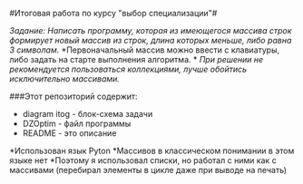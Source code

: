 
#Итоговая работа по курсу "выбор специализации"#

*Задание:*
*Написать программу, которая из имеющегося массива строк формирует новый массив из строк, длина которых меньше, либо равна 3 символам.*
*Первоначальный массив можно ввести с клавиатуры, либо задать на старте выполнения алгоритма. *
*При решении не рекомендуется пользоваться коллекциями, лучше обойтись исключительно массивами.*

###Этот репозиторий содержит:
* diagram itog - блок-схема задачи
* DZOptim - файл программы
* README - это описание

*Использован язык Pyton
*Массивов в классическом понимании в этом языке нет
*Поэтому я использовал списки, но работал с ними как с массивами (перебирал элементы в цикле даже при выводе на печать)


